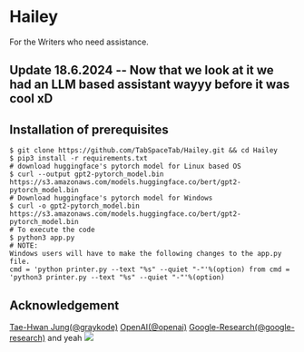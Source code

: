 # Hailey
For the Writers who need assistance.

## Update 18.6.2024 -- Now that we look at it we had an LLM based assistant wayyy before it was cool xD

## Installation of prerequisites

 ```shell
$ git clone https://github.com/TabSpaceTab/Hailey.git && cd Hailey
$ pip3 install -r requirements.txt
# download huggingface's pytorch model for Linux based OS
$ curl --output gpt2-pytorch_model.bin https://s3.amazonaws.com/models.huggingface.co/bert/gpt2-pytorch_model.bin
# Download huggingface's pytorch model for Windows
$ curl -o gpt2-pytorch_model.bin https://s3.amazonaws.com/models.huggingface.co/bert/gpt2-pytorch_model.bin
# To execute the code
$ python3 app.py
# NOTE:
Windows users will have to make the following changes to the app.py file.
cmd = 'python printer.py --text "%s" --quiet "-"'%(option) from cmd = 'python3 printer.py --text "%s" --quiet "-"'%(option)
```


## Acknowledgement

[Tae-Hwan Jung(@graykode)](https://github.com/graykode)
[OpenAI(@openai)](https://github.com/oepnai)
[Google-Research(@google-research)](https://github.com/google-research)
and yeah
![](https://media.giphy.com/media/ThpMkGy7mFr12th14M/giphy.gif)
